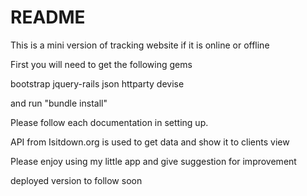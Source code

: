# README

This is a mini version of tracking website if it is online or offline

First you will need to get the following gems

bootstrap
jquery-rails
json
httparty
devise

and run "bundle install"

Please follow each documentation in setting up.

API from Isitdown.org is used to get data and show it to clients view

Please enjoy using my little app and give suggestion for improvement

deployed version to follow soon

